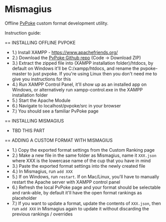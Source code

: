 # Mismagius

Offline [PvPoke](https://github.com/pvpoke/pvpoke) custom format development utility.

Instruction guide:

== INSTALLING OFFLINE PVPOKE
* 1.) Install XAMPP - https://www.apachefriends.org/
* 2.) Download the [PvPoke Github repo](https://github.com/pvpoke/pvpoke) (Code -> Download ZIP) 
* 3.) Extract the zipped file into (XAMPP installation folder)/htdocs, by default on Windows it'll be C:/xampp/htdocs, and rename the pvpoke-master to just pvpoke. If you're using Linux then you don't need me to give you instructions for this
* 4.) Run XAMPP Control Panel, it'll show up as an installed app on Windows, or alternatively run xampp-control.exe in the XAMPP installation folder
* 5.) Start the Apache Module
* 6.) Navigate to localhost/pvpoke/src in your browser
* 7.) You should see a familiar PvPoke page 

== INSTALLING MISMAGIUS
* TBD THIS PART

== ADDING A CUSTOM FORMAT WITH MISMAGIUS
* 1.) Copy the exported format settings from the Custom Ranking page
* 2.) Make a new file in the same folder as Mismagius, name it `XXX.json` where XXX is the lowercase name of the cup that you have in mind
* 3.) Paste the exported format settings into the newly created file
* 4.) In Mismagius, run `add XXX`
* 5.) If on Windows, run `restart`. If on Mac/Linux, you'll have to manually restart the Apache server with XAMPP control panel
* 6.) Refresh the local PvPoke page and your format should be selectable and rank-able, by default it'll have the open format rankings as placeholder
* 7.) If you want to update a format, update the contents of `XXX.json`, then run `add XXX` in Mismagius again to update it without discarding the previous rankings / overrides
